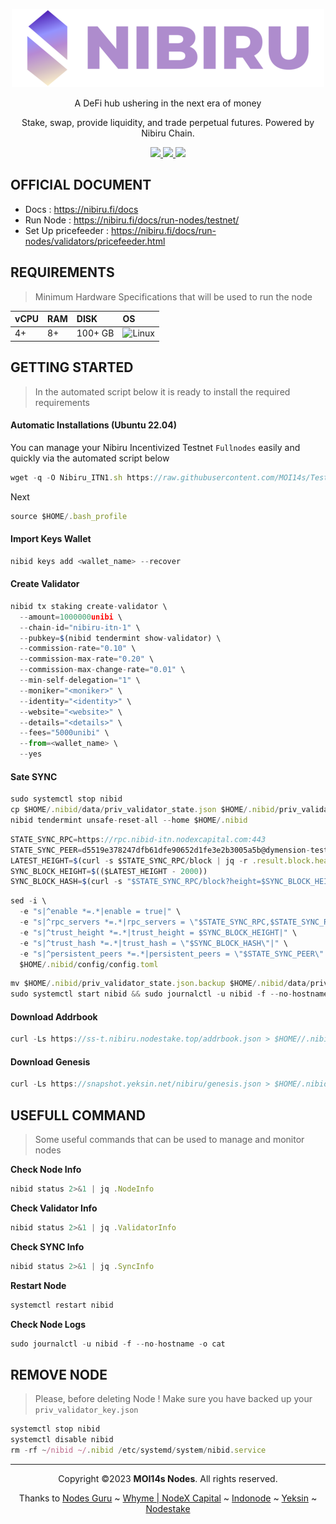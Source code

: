 <p align="center">
<img sizes="(max-width: 600px) 480px, 800px" src="https://raw.githubusercontent.com/MOI14s/Testnet-Node/main/Nibiru%20ITN-1/Nibiru.png"></p>

<p align="center">A DeFi hub ushering in the
next era of money</p>
<p align="center">Stake, swap, provide liquidity, and trade perpetual futures.
Powered by Nibiru Chain.</p>
  
<div id="badges">
  <p align="center">
   <a href="https://nibiru.fi">
  <img src="https://img.shields.io/badge/Website-4285F4?style=for-the-badge&logo=GoogleChrome&logoColor=white&style=flat"/>
  <a href="https://twitter.com/NibiruChain">
    <img src="https://img.shields.io/badge/Twitter-1DA1F2?style=for-the-badge&logo=twitter&logoColor=white&style=flat"/>
  </a>
  <a href="https://discord.com/invite/nibiru">
    <img src="https://img.shields.io/badge/Discord-%235865F2.svg?style=for-the-badge&logo=discord&logoColor=white&style=flat"/>
  </a>
  </p>
</div>

## OFFICIAL DOCUMENT
- Docs : https://nibiru.fi/docs
- Run Node : https://nibiru.fi/docs/run-nodes/testnet/
- Set Up pricefeeder : https://nibiru.fi/docs/run-nodes/validators/pricefeeder.html
     
## REQUIREMENTS
> Minimum Hardware Specifications that will be used to run the node
    
| vCPU | RAM | DISK | OS |
| :--  | :-- | :--- | :- |
| 4+ | 8+ | 100+ GB | ![Linux](https://img.shields.io/badge/Linux-FCC624?style=for-the-badge&logo=linux&logoColor=black)|

## GETTING STARTED
> In the automated script below it is ready to install the required requirements
#### Automatic Installations (Ubuntu 22.04)
You can manage your Nibiru Incentivized Testnet `Fullnodes` easily and quickly via the automated script below
```javascript
wget -q -O Nibiru_ITN1.sh https://raw.githubusercontent.com/MOI14s/Testnet-Node/main/Nibiru%20ITN-1/Nibiru_ITN1.sh && chmod +x Nibiru_ITN1.sh && sudo /bin/bash Nibiru_ITN1.sh
```
Next
```javascript
source $HOME/.bash_profile
```
#### Import Keys Wallet
```javascript
nibid keys add <wallet_name> --recover
```

#### Create Validator
```javascript
nibid tx staking create-validator \
  --amount=1000000unibi \
  --chain-id="nibiru-itn-1" \
  --pubkey=$(nibid tendermint show-validator) \
  --commission-rate="0.10" \
  --commission-max-rate="0.20" \
  --commission-max-change-rate="0.01" \
  --min-self-delegation="1" \
  --moniker="<moniker>" \
  --identity="<identity>" \
  --website="<website>" \
  --details="<details>" \
  --fees="5000unibi" \
  --from=<wallet_name> \
  --yes
  ```

#### Sate SYNC
```javascript
sudo systemctl stop nibid
cp $HOME/.nibid/data/priv_validator_state.json $HOME/.nibid/priv_validator_state.json.backup
nibid tendermint unsafe-reset-all --home $HOME/.nibid
```
```javascript
STATE_SYNC_RPC=https://rpc.nibid-itn.nodexcapital.com:443
STATE_SYNC_PEER=d5519e378247dfb61dfe90652d1fe3e2b3005a5b@dymension-testnet.rpc.kjnodes.com:46656
LATEST_HEIGHT=$(curl -s $STATE_SYNC_RPC/block | jq -r .result.block.header.height)
SYNC_BLOCK_HEIGHT=$(($LATEST_HEIGHT - 2000))
SYNC_BLOCK_HASH=$(curl -s "$STATE_SYNC_RPC/block?height=$SYNC_BLOCK_HEIGHT" | jq -r .result.block_id.hash)
```
```javascript
sed -i \
  -e "s|^enable *=.*|enable = true|" \
  -e "s|^rpc_servers *=.*|rpc_servers = \"$STATE_SYNC_RPC,$STATE_SYNC_RPC\"|" \
  -e "s|^trust_height *=.*|trust_height = $SYNC_BLOCK_HEIGHT|" \
  -e "s|^trust_hash *=.*|trust_hash = \"$SYNC_BLOCK_HASH\"|" \
  -e "s|^persistent_peers *=.*|persistent_peers = \"$STATE_SYNC_PEER\"|" \
  $HOME/.nibid/config/config.toml
```
```javascript
mv $HOME/.nibid/priv_validator_state.json.backup $HOME/.nibid/data/priv_validator_state.json
sudo systemctl start nibid && sudo journalctl -u nibid -f --no-hostname -o cat
```

#### Download Addrbook
```javascript
curl -Ls https://ss-t.nibiru.nodestake.top/addrbook.json > $HOME//.nibid/config/addrbook.json
```

#### Download Genesis
```javascript
curl -Ls https://snapshot.yeksin.net/nibiru/genesis.json > $HOME/.nibid/config/genesis.json
```

## USEFULL COMMAND
> Some useful commands that can be used to manage and monitor nodes

**Check Node Info**
```javascript
nibid status 2>&1 | jq .NodeInfo
```
**Check Validator Info**
```javascript
nibid status 2>&1 | jq .ValidatorInfo
```
**Check SYNC Info**
```javascript
nibid status 2>&1 | jq .SyncInfo
```
**Restart Node**
```javascript
systemctl restart nibid
```
**Check Node Logs**
```javascript
sudo journalctl -u nibid -f --no-hostname -o cat
```

## REMOVE NODE
> Please, before deleting Node ! Make sure you have backed up your `priv_validator_key.json`

```javascript
systemctl stop nibid
systemctl disable nibid
rm -rf ~/nibid ~/.nibid /etc/systemd/system/nibid.service
```

<hr/>
<p align="center"> Copyright ©2023 <b>MOI14s Nodes</b>. All rights reserved.</p>
<p align="center"> Thanks to <a href="https://nodes.guru/">Nodes Guru</a> ~ <a href="https://discord.com/users/928575843641479198"> Whyme | NodeX Capital</a> ~ <a href="https://github.com/elangrr"> Indonode</a> ~ <a href="https://github.com/yeksin">Yeksin</a> ~ <a href="https://nodestake.top/"> Nodestake</a>
